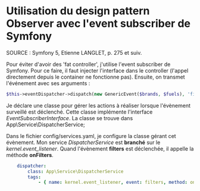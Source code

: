 # Utilisation du design pattern Observer avec l'event subscriber de Symfony

SOURCE : Symfony 5, Etienne LANGLET, p. 275 et suiv.

Pour éviter d'avoir des 'fat controller', j'utilise l'event subscriber de Symfony.
Pour ce faire, il faut injecter l'interface dans le controller (l'appel directement depuis le container ne fonctionne pas).
Ensuite, on transmet l'événement avec ses arguments :

```php
$this->eventDispatcher->dispatch(new GenericEvent($brands, $fuels), 'filters');
```

Je déclare une classe pour gérer les actions à réaliser lorsque l'évènement surveillé est déclenché.
Cette classe implémente l'interface *EventSubscriberInterface*.
La classe se trouve dans App\Service\DispatcherService;

Dans le fichier config/services.yaml, je configure la classe gérant cet évènement.
Mon service *DispatcherService* est **branché** sur le *kernel.event_listener*. Quand l'évènement **filters** est déclenchée, il appelle la méthode **onFilters**.

```yaml
    dispatcher:
        class: App\Service\DispatcherService
        tags:
            - { name: kernel.event_listener, event: filters, method: onFilters }
```